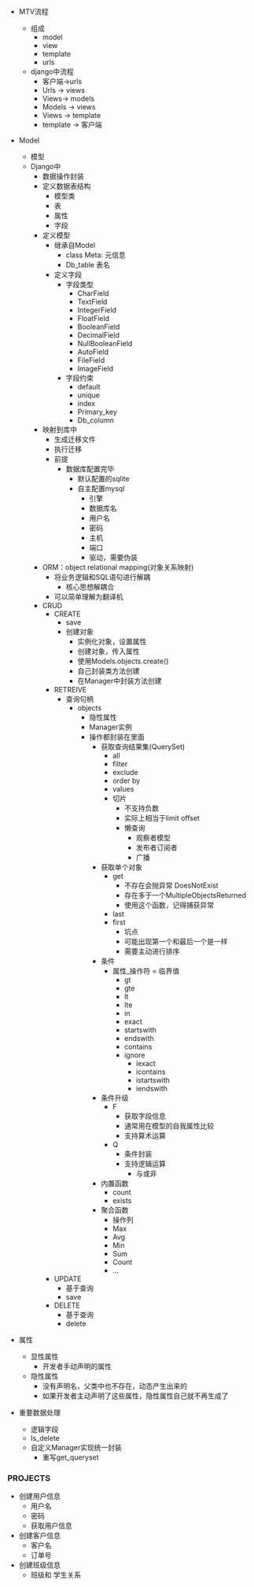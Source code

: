- MTV流程
  - 组成
    - model
    - view
    - template
    - urls
  - django中流程
    - 客户端->urls
    - Urls ->  views
    - Views-> models
    - Models -> views
    - Views -> template
    - template ->  客户端





- Model
  - 模型
  - Django中
    - 数据操作封装
    - 定义数据表结构
      - 模型类
      - 表
      - 属性
      - 字段
    - 定义模型
      - 继承自Model
        - class Meta: 元信息
        - Db_table 表名
      - 定义字段
        - 字段类型
          - CharField
          - TextField
          - IntegerField
          - FloatField
          - BooleanField
          - DecimalField
          - NullBooleanField
          - AutoField
          - FileField
          - ImageField
        - 字段约束
          - default
          - unique
          - index
          - Primary_key
          - Db_column
    - 映射到库中
      - 生成迁移文件
      - 执行迁移
      - 前提
        - 数据库配置完毕
          - 默认配置的sqlite
          - 自主配置mysql
            - 引擎
            - 数据库名
            - 用户名
            - 密码
            - 主机
            - 端口 
            - 驱动，需要伪装
    - ORM：object relational mapping(对象关系映射)
      - 将业务逻辑和SQL语句进行解耦
        - 核心思想解耦合
      - 可以简单理解为翻译机
    - CRUD
      - CREATE
        - save
        - 创建对象
          - 实例化对象，设置属性
          - 创建对象，传入属性
          - 使用Models.objects.create()
          - 自己封装类方法创建
          - 在Manager中封装方法创建
      - RETREIVE
        - 查询句柄
          - objects
            - 隐性属性
            - Manager实例
            - 操作都封装在里面
              - 获取查询结果集(QuerySet)
                - all
                - filter
                - exclude
                - order by
                - values
                - 切片
                  - 不支持负数
                  - 实际上相当于limit offset
                  - 懒查询 
                    - 观察者模型
                    - 发布者订阅者
                    - 广播
              - 获取单个对象
                - get
                  - 不存在会抛异常 DoesNotExist
                  - 存在多于一个MultipleObjectsReturned
                  - 使用这个函数，记得捕获异常
                - last
                - first
                  - 坑点
                  - 可能出现第一个和最后一个是一样
                  - 需要主动进行排序
              - 条件
                - 属性_操作符 = 临界值
                  - gt
                  - gte
                  - lt
                  - lte
                  - in
                  - exact
                  - startswith
                  - endswith
                  - contains
                  - ignore
                    - iexact
                    - icontains
                    - istartswith
                    - iendswith
              - 条件升级
                - F
                  - 获取字段信息
                  - 通常用在模型的自我属性比较
                  - 支持算术运算
                - Q
                  - 条件封装
                  - 支持逻辑运算
                    - 与或非
              - 内置函数
                - count
                - exists
              - 聚合函数
                - 操作列
                - Max
                - Avg
                - Min
                - Sum
                - Count
                - ...
      - UPDATE
        - 基于查询
        - save
      - DELETE
        - 基于查询
        - delete



- 属性
  - 显性属性
    - 开发者手动声明的属性
  - 隐性属性
    - 没有声明名，父类中也不存在，动态产生出来的
    - 如果开发者主动声明了这些属性，隐性属性自己就不再生成了
- 重要数据处理
  - 逻辑字段
  - Is_delete
  - 自定义Manager实现统一封装
    - 重写get_queryset





### PROJECTS

- 创建用户信息
  - 用户名
  - 密码
  - 获取用户信息
- 创建客户信息
  - 客户名
  - 订单号
- 创建班级信息
  - 班级和 学生关系